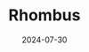 ---  
layout: startup_page  
title: "Rhombus"  
id: "rhombus.com"  
permalink: "/rhombusrhombus.com07302024/"  
website: "https://www.rhombus.com/"  
funding_round: "Series C"  
funding_amount: "$45M"  
investors: "NightDragon, Bluestone Equity Partners, Caden Capital, Cota Capital, Tru Arrow Partners, Uncorrelated Ventures"  
about: "Rhombus provides an open, cloud-managed physical security platform integrating security cameras, access control, sensors, alarm monitoring, and various integrations. Their solution offers a complete hardware-software package designed to replace complex legacy systems with a more intuitive, efficient, and scalable platform. This allows organizations to enhance security, safety, and operational efficiencies."  
markets: "Physical Security, Cybersecurity, Software Development, Information Technology, Software"  
hq: "Sacramento, California, United States"  
founded_year: "2016"  
linkedin: "https://www.linkedin.com/company/rhombus-systems"  
twitter: "https://twitter.com/rhombussystems"  
instagram: ""  
facebook: "https://www.facebook.com/rhombussystems"  
crunchbase: "https://www.crunchbase.com/organization/rhombus-systems"  
pitchbook: "https://pitchbook.com/profiles/company/232511-05"  

date_display: "30-Jul-2024"  
date: "2024-07-30"

# SEO Optimization  
meta_title: "Rhombus - Series C Funding ($45M)"  
meta_description: "Rhombus, Rhombus provides an open, cloud-managed physical security platform integrating security cameras, access control, sensors, alarm monitoring, and variou..."  
meta_keywords: "Rhombus, Physical Security, Cybersecurity, Software Development, Information Technology, Software, Series C funding"  
canonical_url: "https://startup.projectstartups.com/rhombusrhombus.com07302024/"  
---